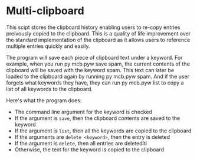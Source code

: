# Multi-clipboard
This scipt stores the clipboard history enabling users to re-copy entries preivously copied to the clipboard. This is a quality of life improvement over the standard implementation of the clipboard as it allows users to reference multiple entries quickly and easily.

The program will save each piece of clipboard text under a keyword. For example, when you run py mcb.pyw save spam, the current contents of the clipboard will be saved with the keyword spam. This text can later be loaded to the clipboard again by running py mcb.pyw spam. And if the user forgets what keywords they have, they can run py mcb.pyw list to copy a list of all keywords to the clipboard.

Here's what the program does:
* The command line argument for the keyword is checked
* If the argument is `save`, then the clipboard contents are saved to the keyword
* If the argument is `list`, then all the keywords are copied to the clipboard
* If the arguments are `delete <keyword>`, then the entry is deleted
* If the argument is `delete`, then all entries are deletedlti
* Otherwise, the text for the keyword is copied to the clipboard
